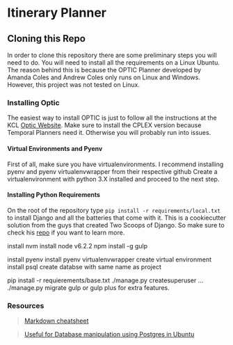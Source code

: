 # Itinerary Planner

## Cloning this Repo

In order to clone this repository there are some preliminary steps you will need to do.
You will need to install all the requirements on a Linux Ubuntu.
The reason behind this is because the OPTIC Planner developed by Amanda Coles and Andrew Coles only runs on Linux and Windows.
However, this project was not tested on Linux.

### Installing Optic
The easiest way to install OPTIC is just to follow all the instructions at the KCL [Optic Website](https://nms.kcl.ac.uk/planning/software/optic.html).
Make sure to install the CPLEX version because Temporal Planners need it. Otherwise you will probably run into issues.

#### Virtual Environments and Pyenv
First of all, make sure you have virtualenvironments.
I recommend installing pyenv and pyenv virtualenvwrapper from their respective github 
Create a virtualenvironment with python 3.X installed and proceed to the next step.

#### Installing Python Requirements
On the root of the repository type 
`pip install -r requirements/local.txt` to install Django and all the batteries that come with it.
This is a cookiecutter solution from the guys that created Two Scoops of Django. So make sure to check his [repo](https://github.com/pydanny/cookiecutter-django) if you want to learn more.


install nvm
    install node v6.2.2
npm install -g gulp

install pyenv
install pyenv virtualenvwrapper
create virtual environment
install psql
create databse with same name as project


pip install -r requierements/base.txt
./manage.py createsuperuser ...
./manage.py migrate
gulp or gulp plus for extra features.


### Resources

>[Markdown cheatsheet](https://github.com/adam-p/markdown-here/wiki/Markdown-Cheatsheet)


>[Useful for Database manipulation using Postgres in Ubuntu](https://www.digitalocean.com/community/tutorials/how-to-use-postgresql-with-your-django-application-on-ubuntu-14-04)


